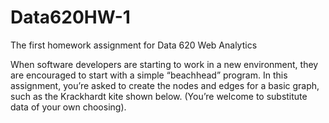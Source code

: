 # Data620HW-1
The first homework assignment for Data 620 Web Analytics

When software developers are starting to work in a new environment, they are encouraged to start with a simple
“beachhead” program.
In this assignment, you’re asked to create the nodes and edges for a basic graph, such as the Krackhardt kite shown
below. (You’re welcome to substitute data of your own choosing).
